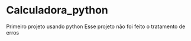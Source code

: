 # Calculadora_python
Primeiro projeto usando python
Esse projeto  não foi feito o tratamento de erros
